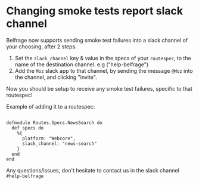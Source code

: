 # Changing smoke tests report slack channel

Belfrage now supports sending smoke test failures into a slack channel of your choosing, after 2 steps.

1. Set the `slack_channel` key & value in the specs of your `routespec`, to the name of the destination channel. e.g ("help-belfrage")
2. Add the `Moz` slack app to that channel, by sending the message `@Moz` into the channel, and clicking "invite".

Now you should be setup to receive any smoke test failures, specific to that routespec!

Example of adding it to a routespec:
```

defmodule Routes.Specs.NewsSearch do
  def specs do
    %{
      platform: "Webcore",
      slack_channel: "news-search"
    }
  end
end
```

Any questions/issues, don't hesitate to contact us in the slack channel `#help-belfrage`